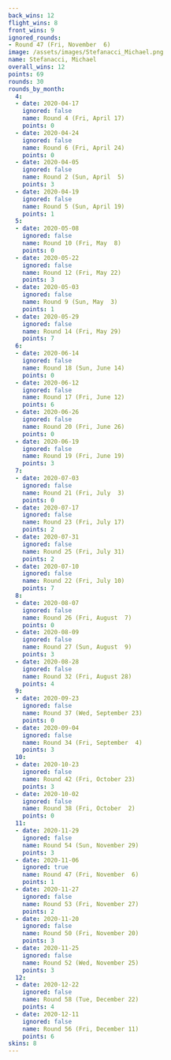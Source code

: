 ```yaml
---
back_wins: 12
flight_wins: 8
front_wins: 9
ignored_rounds:
- Round 47 (Fri, November  6)
image: /assets/images/Stefanacci_Michael.png
name: Stefanacci, Michael
overall_wins: 12
points: 69
rounds: 30
rounds_by_month:
  4:
  - date: 2020-04-17
    ignored: false
    name: Round 4 (Fri, April 17)
    points: 0
  - date: 2020-04-24
    ignored: false
    name: Round 6 (Fri, April 24)
    points: 0
  - date: 2020-04-05
    ignored: false
    name: Round 2 (Sun, April  5)
    points: 3
  - date: 2020-04-19
    ignored: false
    name: Round 5 (Sun, April 19)
    points: 1
  5:
  - date: 2020-05-08
    ignored: false
    name: Round 10 (Fri, May  8)
    points: 0
  - date: 2020-05-22
    ignored: false
    name: Round 12 (Fri, May 22)
    points: 3
  - date: 2020-05-03
    ignored: false
    name: Round 9 (Sun, May  3)
    points: 1
  - date: 2020-05-29
    ignored: false
    name: Round 14 (Fri, May 29)
    points: 7
  6:
  - date: 2020-06-14
    ignored: false
    name: Round 18 (Sun, June 14)
    points: 0
  - date: 2020-06-12
    ignored: false
    name: Round 17 (Fri, June 12)
    points: 6
  - date: 2020-06-26
    ignored: false
    name: Round 20 (Fri, June 26)
    points: 0
  - date: 2020-06-19
    ignored: false
    name: Round 19 (Fri, June 19)
    points: 3
  7:
  - date: 2020-07-03
    ignored: false
    name: Round 21 (Fri, July  3)
    points: 0
  - date: 2020-07-17
    ignored: false
    name: Round 23 (Fri, July 17)
    points: 2
  - date: 2020-07-31
    ignored: false
    name: Round 25 (Fri, July 31)
    points: 2
  - date: 2020-07-10
    ignored: false
    name: Round 22 (Fri, July 10)
    points: 7
  8:
  - date: 2020-08-07
    ignored: false
    name: Round 26 (Fri, August  7)
    points: 0
  - date: 2020-08-09
    ignored: false
    name: Round 27 (Sun, August  9)
    points: 3
  - date: 2020-08-28
    ignored: false
    name: Round 32 (Fri, August 28)
    points: 4
  9:
  - date: 2020-09-23
    ignored: false
    name: Round 37 (Wed, September 23)
    points: 0
  - date: 2020-09-04
    ignored: false
    name: Round 34 (Fri, September  4)
    points: 3
  10:
  - date: 2020-10-23
    ignored: false
    name: Round 42 (Fri, October 23)
    points: 3
  - date: 2020-10-02
    ignored: false
    name: Round 38 (Fri, October  2)
    points: 0
  11:
  - date: 2020-11-29
    ignored: false
    name: Round 54 (Sun, November 29)
    points: 3
  - date: 2020-11-06
    ignored: true
    name: Round 47 (Fri, November  6)
    points: 1
  - date: 2020-11-27
    ignored: false
    name: Round 53 (Fri, November 27)
    points: 2
  - date: 2020-11-20
    ignored: false
    name: Round 50 (Fri, November 20)
    points: 3
  - date: 2020-11-25
    ignored: false
    name: Round 52 (Wed, November 25)
    points: 3
  12:
  - date: 2020-12-22
    ignored: false
    name: Round 58 (Tue, December 22)
    points: 4
  - date: 2020-12-11
    ignored: false
    name: Round 56 (Fri, December 11)
    points: 6
skins: 8
---
```

